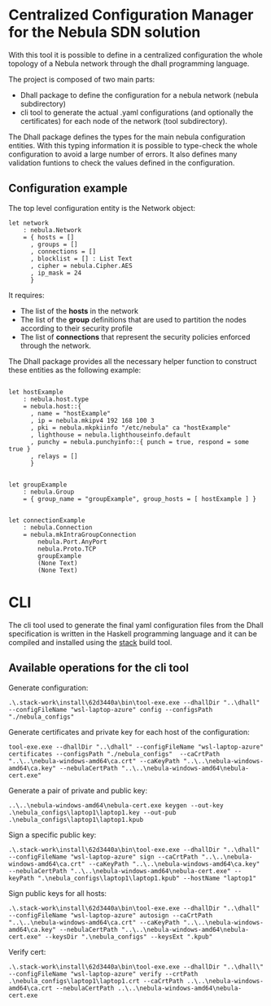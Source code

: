 # Centralized Configuration Manager for the Nebula SDN solution

With this tool it is possible to define in a centralized configuration the whole topology of a Nebula network through the dhall programming language.

The project is composed of two main parts:

* Dhall package to define the configuration for a nebula network (nebula subdirectory)
* cli tool to generate the actual .yaml configurations (and optionally the certificates) for each node of the network (tool subdirectory).

The Dhall package defines the types for the main nebula configuration entities. With this typing information it is possible to type-check the whole configuration to avoid a large number of errors. It also defines many validation funtions to check the values defined in the configuration.

## Configuration example

The top level configuration entity is the Network object:

```
let network
    : nebula.Network
    = { hosts = []
      , groups = []
      , connections = []
      , blocklist = [] : List Text
      , cipher = nebula.Cipher.AES
      , ip_mask = 24
      }
```

It requires:

* The list of the **hosts** in the network
* The list of the **group** definitions that are used to partition the nodes according to their security profile
* The list of **connections** that represent the security policies enforced through the network.

The Dhall package provides all the necessary helper function to construct these entities as the following example:

```

let hostExample
    : nebula.host.type
    = nebula.host::{
      , name = "hostExample"
      , ip = nebula.mkipv4 192 168 100 3
      , pki = nebula.mkpkiinfo "/etc/nebula" ca "hostExample"
      , lighthouse = nebula.lighthouseinfo.default
      , punchy = nebula.punchyinfo::{ punch = true, respond = some true }
      , relays = []
      }


let groupExample
    : nebula.Group
    = { group_name = "groupExample", group_hosts = [ hostExample ] }


let connectionExample
    : nebula.Connection
    = nebula.mkIntraGroupConnection
        nebula.Port.AnyPort
        nebula.Proto.TCP
        groupExample
        (None Text)
        (None Text)
```

# CLI

The cli tool used to generate the final yaml configuration files from the Dhall specification is written in the Haskell programming language and it can be compiled and installed using the [stack](https://docs.haskellstack.org/en/stable/) build tool.

## Available operations for the cli tool

Generate configuration:
```
.\.stack-work\install\62d3440a\bin\tool-exe.exe --dhallDir "..\dhall" --configFileName "wsl-laptop-azure" config --configsPath "./nebula_configs"
```

Generate certificates and private key for each host of the configuration:
```
tool-exe.exe --dhallDir "..\dhall" --configFileName "wsl-laptop-azure" certificates --configsPath "./nebula_configs"  --caCrtPath "..\..\nebula-windows-amd64\ca.crt" --caKeyPath "..\..\nebula-windows-amd64\ca.key" --nebulaCertPath "..\..\nebula-windows-amd64\nebula-cert.exe"
```

Generate a pair of private and public key:
```
..\..\nebula-windows-amd64\nebula-cert.exe keygen --out-key .\nebula_configs\laptop1\laptop1.key --out-pub .\nebula_configs\laptop1\laptop1.kpub
```

Sign a specific public key:
```
.\.stack-work\install\62d3440a\bin\tool-exe.exe --dhallDir "..\dhall" --configFileName "wsl-laptop-azure" sign --caCrtPath "..\..\nebula-windows-amd64\ca.crt" --caKeyPath "..\..\nebula-windows-amd64\ca.key" --nebulaCertPath "..\..\nebula-windows-amd64\nebula-cert.exe" --keyPath ".\nebula_configs\laptop1\laptop1.kpub" --hostName "laptop1"
```

Sign public keys for all hosts:
```
.\.stack-work\install\62d3440a\bin\tool-exe.exe --dhallDir "..\dhall" --configFileName "wsl-laptop-azure" autosign --caCrtPath "..\..\nebula-windows-amd64\ca.crt" --caKeyPath "..\..\nebula-windows-amd64\ca.key" --nebulaCertPath "..\..\nebula-windows-amd64\nebula-cert.exe" --keysDir ".\nebula_configs" --keysExt ".kpub"
```

Verify cert:
```
.\.stack-work\install\62d3440a\bin\tool-exe.exe --dhallDir "..\dhall\" --configFileName "wsl-laptop-azure" verify --crtPath .\nebula_configs\laptop1\laptop1.crt --caCrtPath ..\..\nebula-windows-amd64\ca.crt --nebulaCertPath ..\..\nebula-windows-amd64\nebula-cert.exe
```

